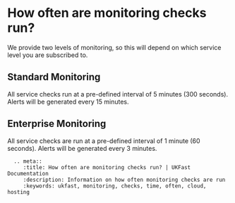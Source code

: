 # How often are monitoring checks run?

We provide two levels of monitoring, so this will depend on which service level you are subscribed to.

## Standard Monitoring

All service checks run at a pre-defined interval of 5 minutes (300 seconds). Alerts will be generated every 15 minutes.

## Enterprise Monitoring

All service checks are run at a pre-defined interval of 1 minute (60 seconds). Alerts will be generated every 3 minutes.

```eval_rst
  .. meta::
     :title: How often are monitoring checks run? | UKFast Documentation
     :description: Information on how often monitoring checks are run
     :keywords: ukfast, monitoring, checks, time, often, cloud, hosting

